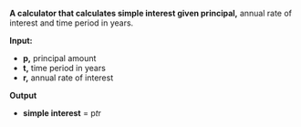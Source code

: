 **A calculator that calculates simple interest given principal,** annual rate of interest and time period in years.

**Input:**
   * **p,** principal amount
   * **t,** time period in years
   * **r,** annual rate of interest

**Output**

   * **simple interest** = p*t*r
